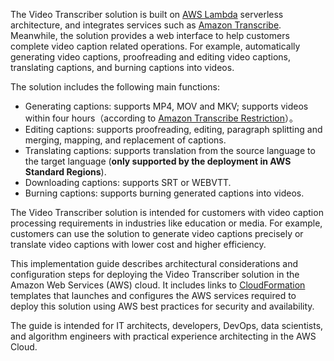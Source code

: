 The Video Transcriber solution is built on [AWS Lambda][lambda] serverless architecture, and integrates services such as [Amazon Transcribe][transcribe]. Meanwhile, the solution provides a web interface to help customers complete video caption related operations. For example, automatically generating video captions, proofreading and editing video captions, translating captions, and burning captions into videos.

The solution includes the following main functions:

- Generating captions: supports MP4, MOV and MKV; supports videos within four hours（according to [Amazon Transcribe Restriction][transcribe_restrict]）。
- Editing captions: supports proofreading, editing, paragraph splitting and merging, mapping, and replacement of captions.
- Translating captions: supports translation from the source language to the target language (**only supported by the deployment in AWS Standard Regions**).
- Downloading captions: supports SRT or WEBVTT.
- Burning captions: supports burning generated captions into videos.

The Video Transcriber solution is intended for customers with video caption processing requirements in industries like education or media. For example, customers can use the solution to generate video captions precisely or translate video captions with lower cost and higher efficiency.

This implementation guide describes architectural considerations and configuration steps for deploying the Video Transcriber solution in the Amazon Web Services (AWS) cloud. It includes links to [CloudFormation][cloudformation] templates that launches and configures the AWS services required to deploy this solution using AWS best practices for security and availability.

The guide is intended for IT architects, developers, DevOps, data scientists, and algorithm engineers with practical experience architecting in the AWS Cloud.

[lambda]: https://aws.amazon.com/lambda/?nc1=h_ls
[transcribe]: https://aws.amazon.com/transcribe/?nc1=h_ls
[transcribe_restrict]: https://docs.aws.amazon.com/transcribe/latest/dg/input.html
[cloudformation]: https://aws.amazon.com/en/cloudformation/